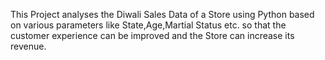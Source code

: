 This Project analyses the Diwali Sales Data of a Store using Python based on various parameters like State,Age,Martial Status etc. so that the customer experience 
can be improved and the Store can increase its revenue. 

